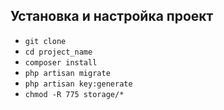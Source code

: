 ## Установка и настройка проект

- `git clone `
- `cd project_name`
- `composer install`
- `php artisan migrate`
- `php artisan key:generate`
- `chmod -R 775 storage/*`
